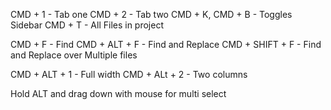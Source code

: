 CMD + 1 - Tab one
CMD + 2 - Tab two
CMD + K, CMD + B - Toggles Sidebar
CMD + T - All Files in project

CMD + F - Find
CMD + ALT + F - Find and Replace
CMD + SHIFT + F - Find and Replace over Multiple files

CMD + ALT + 1 - Full width
CMD + ALt + 2 - Two columns

Hold ALT and drag down with mouse for multi select